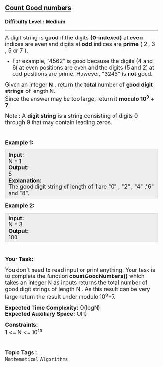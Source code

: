 <h2><a href="https://practice.geeksforgeeks.org/problems/count-good-numbers/1?page=1&sortBy=newest&query=page1sortBynewest">Count Good numbers</a></h2><h3>Difficulty Level : Medium</h3><hr><div class="problems_problem_content__Xm_eO"><p><span style="font-size:18px">A digit string is <strong>good</strong> if the digits <strong>(0-indexed)</strong> at <strong>even</strong> indices are even and digits at <strong>odd</strong> indices are <strong>prime</strong> ( 2 , 3 , 5 or 7 ).</span></p>

<ul>
	<li><span style="font-size:18px">For example, "4562" is good because the digits (4&nbsp;and 6) at even positions are even and the digits (5 and 2) at odd positions are prime. However, "3245" is <strong>not</strong> good.</span></li>
</ul>

<p><span style="font-size:18px">Given an integer <strong>N</strong>&nbsp;, return the <strong>total</strong> number of <strong>good digit strings</strong> of length N.<br>
Since the answer may be too large, return it <strong>modulo 10<sup>9</sup> + 7</strong>.</span></p>

<p><span style="font-size:18px">Note : A <strong>digit string</strong> is a string consisting of digits 0 through 9 that may contain leading zeros.</span></p>

<p>&nbsp;</p>

<p><span style="font-size:18px"><strong>Example 1:</strong></span></p>

<div style="background: rgb(238, 238, 238); border: 1px solid rgb(204, 204, 204); padding: 5px 10px; --darkreader-inline-bgimage: initial; --darkreader-inline-bgcolor:#222426; --darkreader-inline-border-top:#3e4446; --darkreader-inline-border-right:#3e4446; --darkreader-inline-border-bottom:#3e4446; --darkreader-inline-border-left:#3e4446;"><span style="font-size:18px"><strong>Input:</strong><br>
N = 1<br>
<strong>Output:</strong><br>
5<br>
<strong>Explanation:</strong><br>
The good digit string of length of 1 are "0" , "2" , "4" ,"6" and "8".</span></div>

<p><span style="font-size:18px"><strong>Example 2:</strong></span></p>

<div style="background: rgb(238, 238, 238); border: 1px solid rgb(204, 204, 204); padding: 5px 10px; --darkreader-inline-bgimage: initial; --darkreader-inline-bgcolor:#222426; --darkreader-inline-border-top:#3e4446; --darkreader-inline-border-right:#3e4446; --darkreader-inline-border-bottom:#3e4446; --darkreader-inline-border-left:#3e4446;"><span style="font-size:18px"><strong>Input:</strong><br>
N = 3<br>
<strong>Output:</strong><br>
100</span></div>

<p>&nbsp;</p>

<p><span style="font-size:18px"><strong>Your Task:</strong></span></p>

<p><span style="font-size:18px">You don't need to read input or print anything. Your task is to complete the function<strong> countGoodNumbers()</strong>&nbsp;which takes an integer N as inputs&nbsp;returns the total number of good digit strings of length N&nbsp;. As this result can be very large return the result under modulo 10<sup>9</sup>+7.</span></p>

<p><span style="font-size:18px"><strong>Expected Time Complexity:</strong> O(logN)<br>
<strong>Expected Auxiliary Space:</strong> O(1)</span></p>

<p><span style="font-size:18px"><strong>Constraints:</strong><br>
1 &lt;= N &lt;= 10<sup>1</sup><sup>5</sup></span></p>
</div><br><p><span style=font-size:18px><strong>Topic Tags : </strong><br><code>Mathematical</code>&nbsp;<code>Algorithms</code>&nbsp;